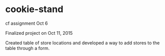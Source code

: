 # cookie-stand
cf assignment Oct 6

Finalized project on Oct 11, 2015

Created table of store locations and developed a way to add stores to the table through a form.
